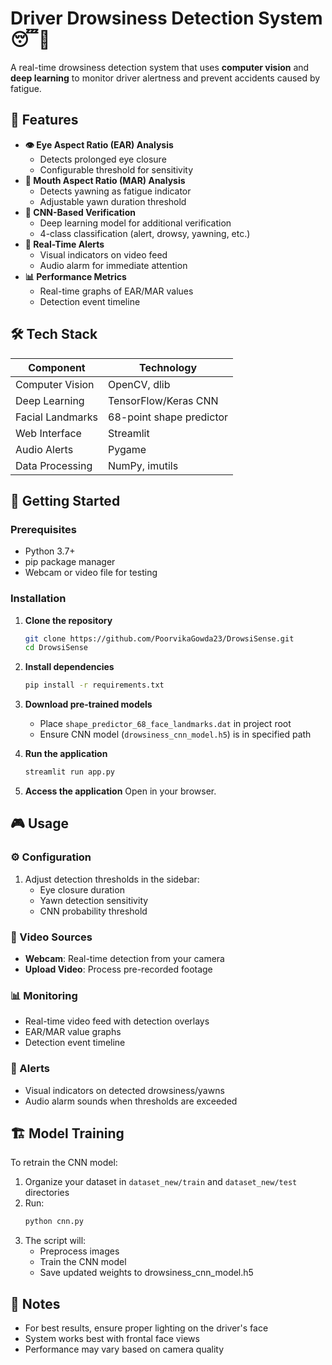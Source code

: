 # Driver Drowsiness Detection System 😴🚗

A real-time drowsiness detection system that uses **computer vision** and **deep learning** to monitor driver alertness and prevent accidents caused by fatigue.

## 🌟 Features

- **👁️ Eye Aspect Ratio (EAR) Analysis**
  - Detects prolonged eye closure
  - Configurable threshold for sensitivity
- **👄 Mouth Aspect Ratio (MAR) Analysis**
  - Detects yawning as fatigue indicator
  - Adjustable yawn duration threshold
- **🤖 CNN-Based Verification**
  - Deep learning model for additional verification
  - 4-class classification (alert, drowsy, yawning, etc.)
- **🚨 Real-Time Alerts**
  - Visual indicators on video feed
  - Audio alarm for immediate attention
- **📊 Performance Metrics**
  - Real-time graphs of EAR/MAR values
  - Detection event timeline

## 🛠 Tech Stack

| Component               | Technology                         |
|-------------------------|------------------------------------|
| Computer Vision         | OpenCV, dlib                       |
| Deep Learning           | TensorFlow/Keras CNN               |
| Facial Landmarks        | 68-point shape predictor           |
| Web Interface           | Streamlit                          |
| Audio Alerts            | Pygame                             |
| Data Processing         | NumPy, imutils                     |

## 🚀 Getting Started

### Prerequisites
- Python 3.7+
- pip package manager
- Webcam or video file for testing

### Installation

1. **Clone the repository**
    ```bash
    git clone https://github.com/PoorvikaGowda23/DrowsiSense.git
    cd DrowsiSense
    ```

2. **Install dependencies**
    ```bash
    pip install -r requirements.txt
    ```

3. **Download pre-trained models**
    - Place `shape_predictor_68_face_landmarks.dat` in project root
    - Ensure CNN model (`drowsiness_cnn_model.h5`) is in specified path

4. **Run the application**
    ```bash
    streamlit run app.py
    ```

5. **Access the application**
    Open in your browser.


## 🎮 Usage

### ⚙️ Configuration
1. Adjust detection thresholds in the sidebar:
   - Eye closure duration
   - Yawn detection sensitivity
   - CNN probability threshold

### 🎥 Video Sources
- **Webcam**: Real-time detection from your camera
- **Upload Video**: Process pre-recorded footage

### 📊 Monitoring
- Real-time video feed with detection overlays
- EAR/MAR value graphs
- Detection event timeline

### 🚨 Alerts
- Visual indicators on detected drowsiness/yawns
- Audio alarm sounds when thresholds are exceeded

## 🏗️ Model Training

To retrain the CNN model:
1. Organize your dataset in `dataset_new/train` and `dataset_new/test` directories
2. Run:
   ```bash
   python cnn.py
   ```
3. The script will:
    - Preprocess images
    - Train the CNN model
    - Save updated weights to drowsiness_cnn_model.h5

## 📝 Notes
- For best results, ensure proper lighting on the driver's face
- System works best with frontal face views
- Performance may vary based on camera quality
